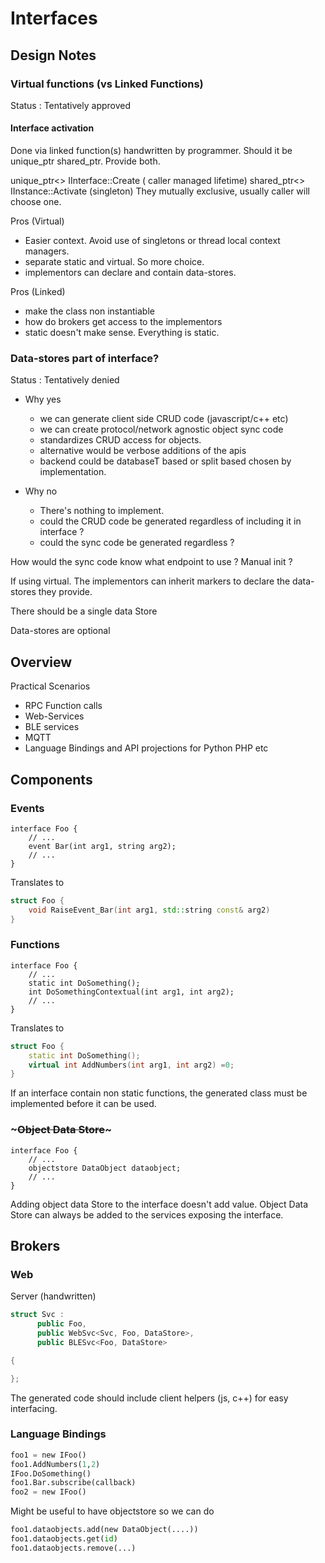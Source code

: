 # Interfaces

## Design Notes

### Virtual functions (vs Linked Functions)
Status : Tentatively approved

#### Interface activation
Done  via linked function(s) handwritten by programmer.
Should it be unique_ptr shared_ptr. Provide both.

unique_ptr<> IInterface::Create ( caller managed lifetime)
shared_ptr<> IInstance::Activate (singleton)
They mutually exclusive, usually caller will choose one.


Pros (Virtual)
* Easier context. Avoid use of singletons or thread local context managers.
* separate static and virtual. So more choice.
* implementors can declare and contain data-stores.

Pros (Linked)
* make the class non instantiable
* how do brokers get access to the implementors 
* static doesn't make sense. Everything is static.

### Data-stores part of interface?
Status : Tentatively denied

* Why yes
  * we can generate client side CRUD code (javascript/c++ etc)
  * we can create protocol/network agnostic object sync code
  * standardizes CRUD access for objects.
  * alternative would be verbose additions of the apis
  * backend could be databaseT based or split based chosen by implementation.

* Why no
  * There's nothing to implement.
  * could the CRUD code be generated regardless of including it in interface ?
  * could the sync code be generated regardless ?

How would the sync code know what endpoint to use ? Manual init ?

If using virtual. The implementors can inherit markers to declare the data-stores they provide.

There should be a single data Store

Data-stores are optional 


## Overview

Practical Scenarios

* RPC Function calls
* Web-Services
* BLE services
* MQTT
* Language Bindings and API projections for Python PHP etc

## Components

### Events

```IDL
interface Foo {
    // ...
    event Bar(int arg1, string arg2);
    // ...
}
```

Translates to

```C++
struct Foo {
    void RaiseEvent_Bar(int arg1, std::string const& arg2)
}
```

### Functions

```IDL
interface Foo {
    // ...
    static int DoSomething();
    int DoSomethingContextual(int arg1, int arg2);
    // ...
}
```
Translates to

```c++
struct Foo {
    static int DoSomething();
    virtual int AddNumbers(int arg1, int arg2) =0;
}
```

If an interface contain non static functions, the generated class must be implemented before it can be used.



### ~~~Object Data Store~~~
```IDL
interface Foo {
    // ...
    objectstore DataObject dataobject;
    // ...
}
```
Adding object data Store to the interface doesn't add value.
Object Data Store can always be added to the services exposing the interface.

## Brokers

### Web

Server (handwritten)

```c++
struct Svc :
      public Foo, 
      public WebSvc<Svc, Foo, DataStore>, 
      public BLESvc<Foo, DataStore>

{

};

```

The generated code should include client helpers (js, c++) for easy interfacing.


### Language Bindings 

```Python
foo1 = new IFoo()
foo1.AddNumbers(1,2)
IFoo.DoSomething()
foo1.Bar.subscribe(callback)
foo2 = new IFoo()
```
Might be useful to have objectstore so we can do

```python
foo1.dataobjects.add(new DataObject(....))
foo1.dataobjects.get(id)
foo1.dataobjects.remove(...)
```

